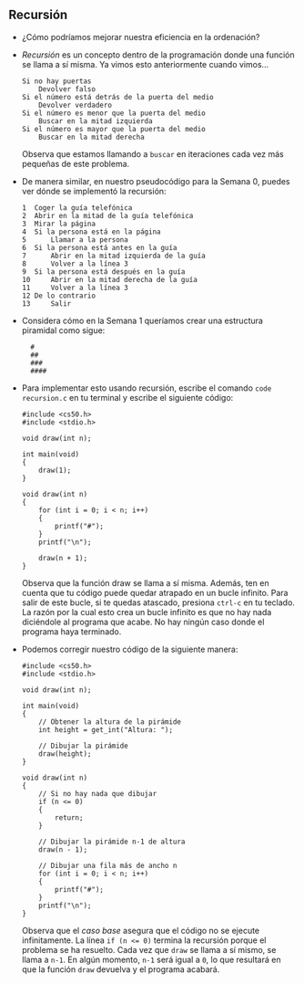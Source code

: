 Recursión
---------

*   ¿Cómo podríamos mejorar nuestra eficiencia en la ordenación?
*   _Recursión_ es un concepto dentro de la programación donde una función se llama a sí misma. Ya vimos esto anteriormente cuando vimos…

        Si no hay puertas
            Devolver falso
        Si el número está detrás de la puerta del medio
            Devolver verdadero
        Si el número es menor que la puerta del medio
            Buscar en la mitad izquierda
        Si el número es mayor que la puerta del medio
            Buscar en la mitad derecha
    

    Observa que estamos llamando a `buscar` en iteraciones cada vez más pequeñas de este problema.
    
*   De manera similar, en nuestro pseudocódigo para la Semana 0, puedes ver dónde se implementó la recursión:
    
        1  Coger la guía telefónica
        2  Abrir en la mitad de la guía telefónica
        3  Mirar la página
        4  Si la persona está en la página
        5      Llamar a la persona
        6  Si la persona está antes en la guía
        7      Abrir en la mitad izquierda de la guía
        8      Volver a la línea 3
        9  Si la persona está después en la guía
        10     Abrir en la mitad derecha de la guía
        11     Volver a la línea 3
        12 De lo contrario
        13     Salir
    
*   Considera cómo en la Semana 1 queríamos crear una estructura piramidal como sigue:
    
          #
          ##
          ###
          ####
        
    
*   Para implementar esto usando recursión, escribe el comando `code recursion.c` en tu terminal y escribe el siguiente código:
    
        #include <cs50.h>
        #include <stdio.h>
        
        void draw(int n);
        
        int main(void)
        {
            draw(1);
        }
        
        void draw(int n)
        {
            for (int i = 0; i < n; i++)
            {
                printf("#");
            }
            printf("\n");
        
            draw(n + 1);
        }
    

    Observa que la función draw se llama a sí misma. Además, ten en cuenta que tu código puede quedar atrapado en un bucle infinito. Para salir de este bucle, si te quedas atascado, presiona `ctrl-c` en tu teclado. La razón por la cual esto crea un bucle infinito es que no hay nada diciéndole al programa que acabe. No hay ningún caso donde el programa haya terminado.
    
*   Podemos corregir nuestro código de la siguiente manera:
    
        #include <cs50.h>
        #include <stdio.h>
        
        void draw(int n);
        
        int main(void)
        {
            // Obtener la altura de la pirámide
            int height = get_int("Altura: ");
        
            // Dibujar la pirámide
            draw(height);
        }
        
        void draw(int n)
        {
            // Si no hay nada que dibujar
            if (n <= 0)
            {
                return;
            }
        
            // Dibujar la pirámide n-1 de altura
            draw(n - 1);
        
            // Dibujar una fila más de ancho n
            for (int i = 0; i < n; i++)
            {
                printf("#");
            }
            printf("\n");
        }
    

    Observa que el _caso base_ asegura que el código no se ejecute infinitamente. La línea `if (n <= 0)` termina la recursión porque el problema se ha resuelto. Cada vez que `draw` se llama a sí mismo, se llama a `n-1`. En algún momento, `n-1` será igual a `0`, lo que resultará en que la función `draw` devuelva y el programa acabará.